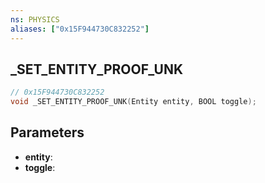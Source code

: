 ```yaml
---
ns: PHYSICS
aliases: ["0x15F944730C832252"]
---
```

## _SET_ENTITY_PROOF_UNK

```c
// 0x15F944730C832252
void _SET_ENTITY_PROOF_UNK(Entity entity, BOOL toggle);
```


## Parameters
* **entity**: 
* **toggle**: 

